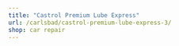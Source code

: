 ```yaml
---
title: "Castrol Premium Lube Express"
url: /carlsbad/castrol-premium-lube-express-3/
shop: car repair
---
```

